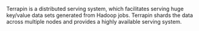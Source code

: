 Terrapin is a distributed serving system, which facilitates serving huge key/value data sets generated from Hadoop jobs. Terrapin shards the data across multiple nodes and provides a highly available serving system.
